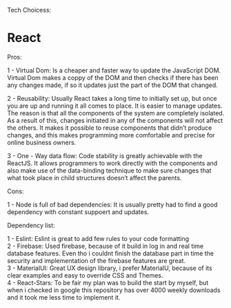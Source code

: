 Tech Choicess:  

  
# React
Pros:

1 - Virtual Dom: Is a cheaper and faster way to update the JavaScript DOM. Virtual Dom makes a coppy of the DOM and then checks if there has been any changes made, if so it updates just the part of the DOM that changed.

2 - Reusability: Usually React takes a long time to initially set up, but once you are up and running it all comes to place. It is easier to manage updates. The reason is that all the components of the system are completely isolated. As a result of this, changes initiated in any of the components will not affect the others. It makes it possible to reuse components that didn’t produce changes, and this makes programming more comfortable and precise for online business owners. 

3 - One - Way data flow: Code stability is greatly achievable with the ReactJS. It allows programmers to work directly with the components and also make use of the data-binding technique to make sure changes that what took place in child structures doesn’t affect the parents.

Cons: 

1 - Node is full of bad dependencies: It is usually pretty had to find a good dependency with constant suppoert and updates.

Dependency list: 

1 - Eslint: Eslint is great to add few rules to your code formatting  
2 - Firebase: Used firebase, because of it build in log in and real time database features. Even tho i couldnt finish the database part in time the security and implementation of the firebase features are great.  
3 - MaterialUI: Great UX design library, i prefer MaterialU, because of its clear examples and easy to override CSS and Themes.  
4 - React-Stars: To be fair my plan was to build the start by myself, but when i checked in google this repository has over 4000 weekly downloads and it took me less time to implement it.  
